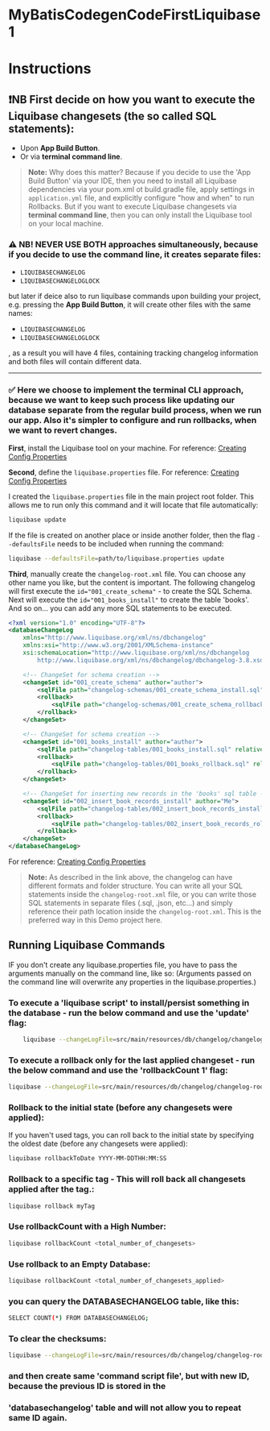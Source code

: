 # MyBatisCodegenCodeFirstLiquibase1



# Instructions

## :exclamation:NB **First decide** on how you want to execute the Liquibase changesets (the so called SQL statements):
  - Upon **App Build Button**.
  - Or via **terminal command line**.

> **Note:** Why does this matter? Because if you decide to use the 'App Build Button' via your IDE, then you need to install all Liquibase dependencies via your pom.xml ot build.gradle file, apply settings in `application.yml` file, and explicitly configure "how and when" to run Rollbacks. But if you want to execute Liquibase changesets via **terminal command line**, then you can only install the Liquibase tool on your local machine.

### :warning: NB! NEVER USE BOTH approaches simultaneously, because if you decide to use the command line, it **creates separate files**:
  - `LIQUIBASECHANGELOG`
  - `LIQUIBASECHANGELOGLOCK`

but later if deice also to run liquibase commands upon building your project, e.g. pressing the **App Build Button**, it will create other files with the same names:
  - `LIQUIBASECHANGELOG`
  - `LIQUIBASECHANGELOGLOCK`

, as a result you will have 4 files, containing tracking changelog information and both files will contain different data.

---

### :white_check_mark: Here we choose to implement the **terminal CLI** approach, because we want to keep such process like updating our database separate from the regular build process, when we run our app. Also it's simpler to configure and run rollbacks, when we want to revert changes.

**First**, install the Liquibase tool on your machine.
For reference: [Creating Config Properties](https://docs.liquibase.com/start/install/home.html)


**Second**,  define the `liquibase.properties` file. 
For reference: [Creating Config Properties](https://docs.liquibase.com/concepts/connections/creating-config-properties.html)

I created the `liquibase.properties` file in the main project root folder. This allows me to run only this command and it will locate that file automatically:
```bash
liquibase update
```
If the file is created on another place or inside another folder, then the flag `--defaultsFile` needs to be included when running the command:
```bash
liquibase --defaultsFile=path/to/liquibase.properties update
```

**Third**, manually create the `changelog-root.xml` file. You can choose any other name you like, but the content is important. 
The following changelog will first execute the `id="001_create_schema"` - to create the SQL Schema. 
Next will execute the `id="001_books_install"` to create the table 'books'.
And so on... you can add any more SQL statements to be executed.
```xml
<?xml version="1.0" encoding="UTF-8"?>
<databaseChangeLog
    xmlns="http://www.liquibase.org/xml/ns/dbchangelog"
    xmlns:xsi="http://www.w3.org/2001/XMLSchema-instance"
    xsi:schemaLocation="http://www.liquibase.org/xml/ns/dbchangelog
        http://www.liquibase.org/xml/ns/dbchangelog/dbchangelog-3.8.xsd">

    <!-- ChangeSet for schema creation -->
    <changeSet id="001_create_schema" author="author">
        <sqlFile path="changelog-schemas/001_create_schema_install.sql" relativeToChangelogFile="true"/>
        <rollback>
            <sqlFile path="changelog-schemas/001_create_schema_rollback.sql" relativeToChangelogFile="true"/>
        </rollback>
    </changeSet>

    <!-- ChangeSet for schema creation -->
    <changeSet id="001_books_install" author="author">
        <sqlFile path="changelog-tables/001_books_install.sql" relativeToChangelogFile="true"/>
        <rollback>
            <sqlFile path="changelog-tables/001_books_rollback.sql" relativeToChangelogFile="true"/>
        </rollback>
    </changeSet>

    <!-- ChangeSet for inserting new records in the 'books' sql table -->
    <changeSet id="002_insert_book_records_install" author="Me">
        <sqlFile path="changelog-tables/002_insert_book_records_install.sql" relativeToChangelogFile="true"/>
        <rollback>
            <sqlFile path="changelog-tables/002_insert_book_records_rollback.sql" relativeToChangelogFile="true"/>
        </rollback>
    </changeSet>
</databaseChangeLog>
```
For reference: [Creating Config Properties](https://docs.liquibase.com/concepts/changelogs/home.html)
> **Note:** As described in the link above, the changelog can have different formats and folder structure. You can write all your SQL statements inside the `changelog-root.xml` file, or you can write those SQL statements in separate files (.sql, .json, etc...) and simply reference their path location inside the `changelog-root.xml`. This is the preferred way in this Demo project here.

## Running Liquibase Commands
IF you don't create any liquibase.properties file, you have to pass the arguments manually on the command line,
like so: (Arguments passed on the command line will overwrite any properties in the liquibase.properties.)
### To execute a 'liquibase script' to install/persist something in the database - run the below command and use the 'update' flag:
```bash
    liquibase --changeLogFile=src/main/resources/db/changelog/changelog-root.xml --url=jdbc:postgresql://localhost:5444/liquibase-test1 --username=postgres --password=myPassword update
```
### To execute a rollback only for the last applied changeset - run the below command and use the 'rollbackCount 1' flag:
```bash
liquibase --changeLogFile=src/main/resources/db/changelog/changelog-root.xml --url=jdbc:postgresql://localhost:5444/liquibase-test1 --username=postgres --password=myPassword rollbackCount 1
```
### Rollback to the initial state (before any changesets were applied):
If you haven't used tags, you can roll back to the initial state by specifying the oldest date (before any changesets were applied):
```bash
liquibase rollbackToDate YYYY-MM-DDTHH:MM:SS
```
### Rollback to a specific tag - This will roll back all changesets applied after the tag.:
```bash
liquibase rollback myTag
```
### Use rollbackCount with a High Number:
```bash
liquibase rollbackCount <total_number_of_changesets>
```
### Use rollback to an Empty Database:
```bash
liquibase rollbackCount <total_number_of_changesets_applied>
```
### you can query the DATABASECHANGELOG table, like this:
```bash
SELECT COUNT(*) FROM DATABASECHANGELOG;
```
### To clear the checksums:
```bash
liquibase --changeLogFile=src/main/resources/db/changelog/changelog-root.xml --url=jdbc:postgresql://localhost:5444/liquibase-test1 --username=postgres --password=myPassword clearCheckSums
```
### and then create same 'command script file', but with new ID, because the previous ID is stored in the
### 'databasechangelog' table and will not allow you to repeat same ID again.






